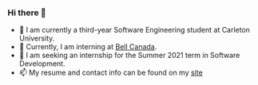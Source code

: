 ### Hi there 👋

- 🌱 I am currently a third-year Software Engineering student at Carleton University.
- 🔭 Currently, I am interning at [Bell Canada](https://www.bell.ca/).
- 👯 I am seeking an internship for the Summer 2021 term in Software Development.
- 📫 My resume and contact info can be found on my [site](https://kareemelassad.me/)

